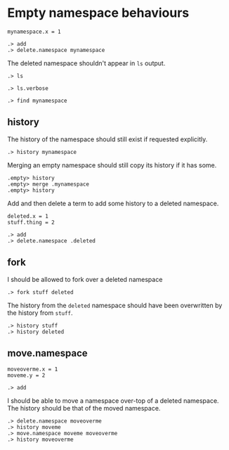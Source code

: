 # Empty namespace behaviours

```unison:hide
mynamespace.x = 1
```

```ucm:hide
.> add
.> delete.namespace mynamespace
```

The deleted namespace shouldn't appear in `ls` output.
```ucm:error
.> ls
```
```ucm:error
.> ls.verbose
```
```ucm:error
.> find mynamespace
```

## history

The history of the namespace should still exist if requested explicitly.

```ucm
.> history mynamespace
```

Merging an empty namespace should still copy its history if it has some.

```ucm
.empty> history
.empty> merge .mynamespace
.empty> history
```

Add and then delete a term to add some history to a deleted namespace.

```unison:hide
deleted.x = 1
stuff.thing = 2
```

```ucm:hide
.> add
.> delete.namespace .deleted
```

## fork

I should be allowed to fork over a deleted namespace

```ucm
.> fork stuff deleted
```

The history from the `deleted` namespace should have been overwritten by the history from `stuff`.

```ucm
.> history stuff
.> history deleted
```

## move.namespace

```unison:hide
moveoverme.x = 1
moveme.y = 2
```

```ucm:hide
.> add
```

I should be able to move a namespace over-top of a deleted namespace.
The history should be that of the moved namespace.

```ucm
.> delete.namespace moveoverme
.> history moveme
.> move.namespace moveme moveoverme
.> history moveoverme
```
